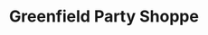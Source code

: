 ---
title: "Greenfield Party Shoppe"
url: /southfield/greenfield-party-shoppe/
shop: Lebensmittel
---